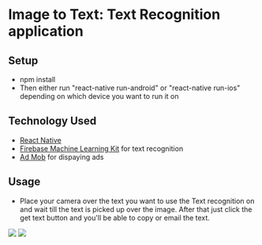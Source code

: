 # Image to Text: Text Recognition application

## Setup
* npm install
* Then either run "react-native run-android" or "react-native run-ios" depending on which device you want to run it on


## Technology Used
* [React Native](https://reactnative.dev/)
* [Firebase Machine Learning Kit](https://firebase.google.com/docs/ml-kit/recognize-text) for text recognition
* [Ad Mob](https://rnfirebase.io/admob/usage) for dispaying ads

## Usage
* Place your camera over the text you want to use the Text recognition on and wait till the text is picked up over the image. After that just click the get text button and you'll be able to copy or email the text.

<img src="https://i.imgur.com/a33RRPv.jpg" />
<img src="https://i.imgur.com/EY08J7I.jpg" />

